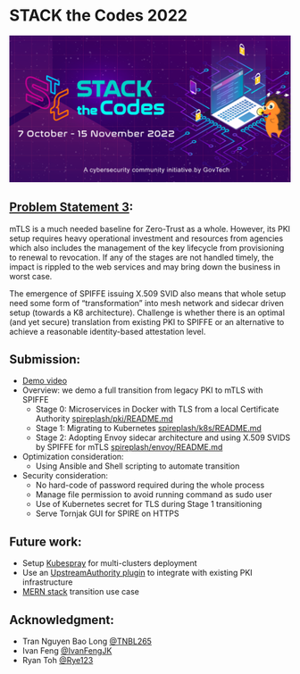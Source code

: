 # STACK the Codes 2022
![](./images/STACKtheCodes.png)

## [Problem Statement 3](./ProblemStatement.pdf):
mTLS is a much needed baseline for Zero-Trust as a whole. However, its PKI setup requires heavy operational
investment and resources from agencies which also  includes the management of the key lifecycle from provisioning to renewal to revocation.
If any of the stages are not handled timely, the impact is  rippled to the web services and may bring down the
business in worst case.

The emergence of SPIFFE issuing X.509 SVID also means  that whole setup need some form of “transformation” into
mesh network and sidecar driven setup (towards a K8  architecture). Challenge is whether there is an optimal (and
yet secure) translation from existing PKI to SPIFFE or an  alternative to achieve a reasonable identity-based attestation level.

## Submission:
- [Demo video](https://drive.google.com/file/d/1hKaoQRDpVi8gBgra6oVC9HnPfGsSNlFM/view?usp=sharing)
- Overview: we demo a full transition from legacy PKI to mTLS with SPIFFE
  - Stage 0: Microservices in Docker with TLS from a local Certificate Authority [spireplash/pki/README.md](./pki/README.md)
  - Stage 1: Migrating to Kubernetes [spireplash/k8s/README.md](./k8s/README.md)
  - Stage 2: Adopting Envoy sidecar architecture and using X.509 SVIDS by SPIFFE for mTLS [spireplash/envoy/README.md](./envoy/README.md)
- Optimization consideration: 
  - Using Ansible and Shell scripting to automate transition
- Security consideration:
  - No hard-code of password required during the whole process
  - Manage file permission to avoid running command as sudo user
  - Use of Kubernetes secret for TLS during Stage 1 transitioning
  - Serve Tornjak GUI for SPIRE on HTTPS

## Future work:
- Setup [Kubespray](https://github.com/kubernetes-sigs/kubespray) for multi-clusters deployment
- Use an [UpstreamAuthority plugin](https://spiffe.io/docs/latest/deploying/spire_server/) to integrate with existing PKI infrastructure
- [MERN stack](https://www.mongodb.com/languages/mern-stack-tutorial) transition use case

## Acknowledgment:
- Tran Nguyen Bao Long [@TNBL265](https://github.com/TNBL265)
- Ivan Feng [@IvanFengJK](https://github.com/IvanFengJK)
- Ryan Toh [@Rye123](https://github.com/Rye123)